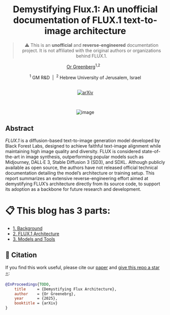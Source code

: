 <div align="center">

# Demystifying Flux.1: An unofficial documentation of FLUX.1 text-to-image architecture
> ⚠️ This is an **unofficial** and **reverse-engineered** documentation project. It is not affiliated with the original authors or organizations behind FLUX.1.

[Or Greenberg](https://OrGreenberg.github.io)<sup>1,2</sup>&nbsp;&nbsp;&nbsp;

<div>
<sup>1</sup> GM R&D &nbsp;|&nbsp; <sup>2</sup> Hebrew University of Jerusalem, Israel
</div>

<br/>

[![arXiv](https://img.shields.io/badge/arXiv-Preprint%20TODO-darkred)](https://arxiv.org/abs/YOUR_PAPER_ID_HERE) <!-- TODO: Update with actual arXiv ID --> 

<br/>

![image](https://github.com/user-attachments/assets/7136918d-0356-4cca-a516-b88de55bf327)
</div>

## Abstract
*FLUX.1* is a diffusion-based text-to-image generation model developed by Black Forest Labs, designed to achieve faithful text-image alignment while maintaining high image quality and diversity. FLUX is considered state-of-the-art in image synthesis, outperforming popular models such as Midjourney, DALL·E 3, Stable Diffusion 3 (SD3), and SDXL. Although publicly available as open source, the authors have not released official technical documentation detailing the model’s architecture or training setup. This report summarizes an extensive reverse-engineering effort aimed at demystifying FLUX’s architecture directly from its source code, to support its adoption as a backbone for future research and development.

# 📋 This blog has 3 parts:
- [1. Background](./sections/bacground.md)
- [2. FLUX.1 Architecture](./sections/flux_architecture.md)
- [3. Models and Tools](./sections/models_and_tools.md)



## 📝 Citation

If you find this work useful, please cite our [paper](TODO) and [give this repo a star ⭐](https://github.com/OrGreenberg/DemystifyingFlux/stargazers):

```bibtex
@InProceedings{TODO,
    title     = {Demystifying Flux Architecture}, 
    author    = {Or Greenebrg},
    year      = {2025},
    booktitle = {arXiv}
}
```
